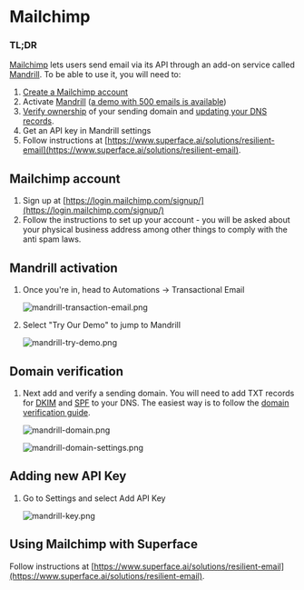 # Mailchimp

### TL;DR

[Mailchimp](https://mailchimp.com) lets users send email via its API through an add-on service called [Mandrill](http://mandrillapp.com/). To be able to use it, you will need to:

1. [Create a Mailchimp account](https://login.mailchimp.com/signup/)
2. Activate [Mandrill](https://mandrillapp.com/login/) ([a demo with 500 emails is available](https://mailchimp.com/help/transactional-email-demo/))
3. [Verify ownership](https://mailchimp.com/developer/transactional/docs/authentication-delivery/#authentication) of your sending domain and [updating your DNS records](https://mandrill.zendesk.com/hc/en-us/articles/360038803434-How-to-Add-DNS-Records-for-Sending-Domains).
4. Get an API key in Mandrill settings
5. Follow instructions at [https://www.superface.ai/solutions/resilient-email](https://www.superface.ai/solutions/resilient-email).

## Mailchimp account

1. Sign up at [https://login.mailchimp.com/signup/](https://login.mailchimp.com/signup/)
2. Follow the instructions to set up your account - you will be asked about your physical business address among other things to comply with the anti spam laws.

## Mandrill activation

1. Once you're in, head to Automations → Transactional Email

    ![mandrill-transaction-email.png](/img/tutorials/getting-api-keys/mandrill-transaction-email.png)

2.  Select "Try Our Demo" to jump to Mandrill

    ![mandrill-try-demo.png](/img/tutorials/getting-api-keys/mandrill-try-demo.png)

## Domain verification

1. Next add and verify a sending domain. You will need to add TXT records for [DKIM](https://en.wikipedia.org/wiki/DomainKeys_Identified_Mail) and [SPF](https://en.wikipedia.org/wiki/Sender_Policy_Framework) to your DNS. The easiest way is to follow the [domain verification guide](https://mailchimp.com/developer/transactional/docs/authentication-delivery/#add-a-sending-domain). 

    ![mandrill-domain.png](/img/tutorials/getting-api-keys/mandrill-domain.png)

    ![mandrill-domain-settings.png](/img/tutorials/getting-api-keys/mandrill-domain-settings.png)

## Adding new API Key

1. Go to Settings and select Add API Key

    ![mandrill-key.png](/img/tutorials/getting-api-keys/mandrill-key.png)

## Using Mailchimp with Superface

Follow instructions at [https://www.superface.ai/solutions/resilient-email](https://www.superface.ai/solutions/resilient-email).